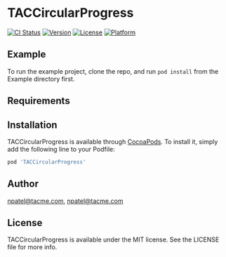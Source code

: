 # TACCircularProgress

[![CI Status](http://img.shields.io/travis/npatel@tacme.com/TACCircularProgress.svg?style=flat)](https://travis-ci.org/npatel@tacme.com/TACCircularProgress)
[![Version](https://img.shields.io/cocoapods/v/TACCircularProgress.svg?style=flat)](http://cocoapods.org/pods/TACCircularProgress)
[![License](https://img.shields.io/cocoapods/l/TACCircularProgress.svg?style=flat)](http://cocoapods.org/pods/TACCircularProgress)
[![Platform](https://img.shields.io/cocoapods/p/TACCircularProgress.svg?style=flat)](http://cocoapods.org/pods/TACCircularProgress)

## Example

To run the example project, clone the repo, and run `pod install` from the Example directory first.

## Requirements

## Installation

TACCircularProgress is available through [CocoaPods](http://cocoapods.org). To install
it, simply add the following line to your Podfile:

```ruby
pod 'TACCircularProgress'
```

## Author

npatel@tacme.com, npatel@tacme.com

## License

TACCircularProgress is available under the MIT license. See the LICENSE file for more info.
